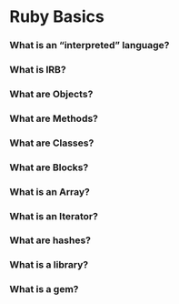 # Ruby Basics

### What is an “interpreted” language?

### What is IRB?

### What are Objects?

### What are Methods?

### What are Classes?

### What are Blocks?

### What is an Array?

### What is an Iterator?

### What are hashes?

### What is a library?

### What is a gem?
